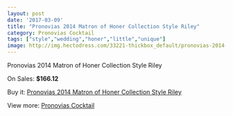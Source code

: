 ```yaml
---
layout: post
date: '2017-03-09'
title: "Pronovias 2014 Matron of Honer Collection Style Riley"
category: Pronovias Cocktail
tags: ["style","wedding","honer","little","unique"]
image: http://img.hectodress.com/33221-thickbox_default/pronovias-2014-matron-of-honer-collection-style-riley.jpg
---
```

Pronovias 2014 Matron of Honer Collection Style Riley

On Sales: **$166.12**
<a href="https://www.hectodress.com/pronovias-cocktail/15314-pronovias-2014-matron-of-honer-collection-style-riley.html"><amp-img layout="responsive" width="600" height="600" src="//img.hectodress.com/33221-thickbox_default/pronovias-2014-matron-of-honer-collection-style-riley.jpg" alt="Pronovias 2014 Matron of Honer Collection Style Riley 0" /></a>

Buy it: [Pronovias 2014 Matron of Honer Collection Style Riley](https://www.hectodress.com/pronovias-cocktail/15314-pronovias-2014-matron-of-honer-collection-style-riley.html "Pronovias 2014 Matron of Honer Collection Style Riley")

View more: [Pronovias Cocktail](https://www.hectodress.com/274-pronovias-cocktail "Pronovias Cocktail")